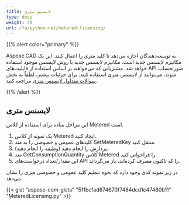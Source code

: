 ```yaml
---
title: لایسنس متری
type: docs
weight: 40
url: /fa/python-net/metered-licensing/
---
```


{{% alert color="primary" %}} 

Aspose.CAD به توسعه‌دهندگان اجازه می‌دهد تا کلید متری را اعمال کنند. این یک مکانیزم لایسنس جدید است. مکانیزم لایسنس جدید با روش لایسنس موجود استفاده خواهد شد. مشتریانی که می‌خواهند بر اساس استفاده از قابلیت‌های API صورتحساب شوند، می‌توانند از لایسنس متری استفاده کنند. برای جزئیات بیشتر، لطفاً به بخش [سوالات متداول لایسنس متری](https://purchase.aspose.com/faqs/licensing/metered) مراجعه کنید.

{{% /alert %}} 
## **لایسنس متری**
این مراحل ساده برای استفاده از کلاس Metered است.

1. یک نمونه از کلاس Metered ایجاد کنید.
1. کلیدهای عمومی و خصوصی را به متد SetMeteredKey منتقل کنید.
1. پردازش را انجام دهید (وظیفه را انجام دهید).
1. متد GetConsumptionQuantity کلاس Metered را فراخوانی کنید.
1. این مقدار/تعداد درخواست‌های API را که تاکنون مصرف کرده‌اید، باز می‌گرداند.

در زیر نمونه کدی وجود دارد که نحوه تنظیم کلید عمومی و خصوصی متری را نشان می‌دهد.

{{< gist "aspose-com-gists" "511bcfad674670f7484dcd1c47480b11" "MeteredLicensing.py" >}}
